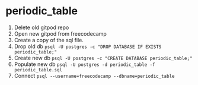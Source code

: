# periodic_table

1. Delete old gitpod repo
2. Open new gitpod from freecodecamp
3. Create a copy of the sql file.
4. Drop old db `psql -U postgres -c "DROP DATABASE IF EXISTS periodic_table;"`
5. Create new db `psql -U postgres -c "CREATE DATABASE periodic_table;"`
6. Populate new db `psql -U postgres -d periodic_table -f periodic_table.sql`
7. Connect `psql --username=freecodecamp --dbname=periodic_table`


